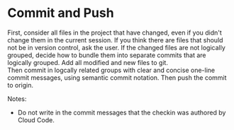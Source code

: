 # Commit and Push

First, consider all files in the project that have changed, even if you didn't change them in the current session.
If you think there are files that should not be in version control, ask the user.
If the changed files are not logically grouped, decide how to bundle them into separate commits that are logically grouped. 
Add all modified and new files to git.  
Then commit in logcally related groups with clear and concise one-line commit messages, using semantic commit notation.
Then push the commit to origin.

Notes:
- Do not write in the commit messages that the checkin was authored by Cloud Code.

